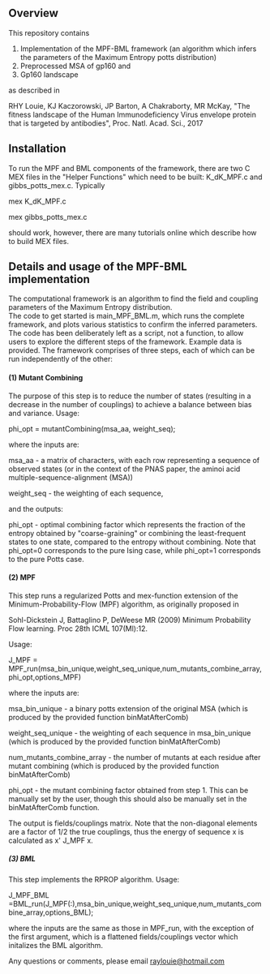## Overview

This repository contains 

1. Implementation of the MPF-BML framework (an algorithm which infers the parameters of the Maximum Entropy potts distribution)  
2. Preprocessed MSA of gp160 and
3. Gp160 landscape

as described in 

RHY Louie, KJ Kaczorowski, JP Barton, A Chakraborty, MR McKay, "The fitness landscape of the Human Immunodeficiency Virus envelope protein that is targeted by antibodies", Proc. Natl. Acad. Sci., 2017

## Installation

To run the MPF and BML components of the framework, there are two C MEX files in the "Helper Functions" which need to be built: K_dK_MPF.c and gibbs_potts_mex.c. Typically

mex K_dK_MPF.c

mex gibbs_potts_mex.c

should work, however, there are many tutorials online which describe how to build MEX files.

## Details and usage of the MPF-BML implementation

The computational framework is an algorithm to find the field and coupling parameters of the Maximum Entropy distribution.  
The code to get started is main_MPF_BML.m, which runs the complete framework, and plots various statistics to confirm the inferred parameters. The code has been deliberately left as a script, not a function, to allow users  to explore the different steps of the framework. Example data is provided. The framework comprises of three steps, each of which can be run independently of the other:

#### (1) Mutant Combining

The purpose of this step is to reduce the number of states (resulting in a decrease in the number of couplings)  to achieve a balance between bias and variance. Usage:

phi_opt = mutantCombining(msa_aa, weight_seq);

where the inputs are:

msa_aa - a matrix of characters, with each row representing a sequence of observed states (or in the context of the PNAS paper, the aminoi acid multiple-sequence-alignment (MSA)) 

weight_seq - the weighting of each sequence,

and the outputs:

phi_opt -  optimal combining factor  which represents the fraction of the entropy obtained by "coarse-graining" or combining the least-frequent states to one state, compared to the entropy without combining. Note that phi_opt=0 corresponds to the pure Ising case, while phi_opt=1 corresponds to the pure Potts case.

#### (2) MPF

This step runs a regularized Potts and mex-function extension of the Minimum-Probability-Flow (MPF) algorithm, as originally proposed in 

Sohl-Dickstein J, Battaglino P, DeWeese MR (2009) Minimum Probability Flow learning. Proc 28th ICML 107(Ml):12.

Usage:

J_MPF = MPF_run(msa_bin_unique,weight_seq_unique,num_mutants_combine_array,phi_opt,options_MPF)

where the inputs are:

msa_bin_unique  - a binary potts extension of the original MSA (which is produced by the provided function binMatAfterComb)

weight_seq_unique  -  the weighting of each sequence in msa_bin_unique (which is produced by the provided function binMatAfterComb)

num_mutants_combine_array  -  the number of mutants at each residue after mutant combining (which is produced by the provided function binMatAfterComb)

phi_opt  - the mutant combining factor obtained from step 1. This can be manually set by the user, though this should also be manually set in the binMatAfterComb function.

The output is fields/couplings matrix. Note that the non-diagonal elements are a factor of 1/2 the true couplings, thus the energy of sequence x is calculated as x' J_MPF x.

##### (3) BML

This step implements the RPROP algorithm. Usage:

J_MPF_BML =BML_run(J_MPF(:),msa_bin_unique,weight_seq_unique,num_mutants_combine_array,options_BML);

where the inputs are the same as those in MPF_run, with the exception of the first argument, which is a flattened fields/couplings vector which initalizes the BML algorithm.

Any questions or comments, please email raylouie@hotmail.com
